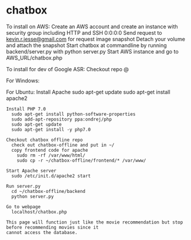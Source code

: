 # chatbox
To install on AWS:
  Create an AWS account and create an instance with security group including HTTP and SSH 0:0:0:0
  Send request to kevin.r.jesse@gmail.com for request image snapshot
  Detach your volume and attach the snapshot
  Start chatbox at commandline by running backend/server.py with python server.py
  Start AWS instance and go to AWS_URL/chatbox.php
  
To install for dev of Google ASR:
  Checkout repo @
  
  For Windows:
  
  For Ubuntu:
    Install Apache
      sudo apt-get update
      sudo apt-get install apache2
      
    Install PHP 7.0
      sudo apt-get install python-software-properties
      sudo add-apt-repository ppa:ondrej/php
      sudo apt-get update
      sudo apt-get install -y php7.0
      
    Checkout chatbox offline repo
      check out chatbox-offline and put in ~/
      copy frontend code for apache 
        sudo rm -rf /var/www/html/
        sudo cp -r ~/chatbox-offline/frontend/* /var/www/
      
    Start Apache server
      sudo /etc/init.d/apache2 start
    
    Run server.py
      cd ~/chatbox-offline/backend
      python server.py
      
    Go to webpage
      localhost/chatbox.php
      
    This page will function just like the movie recommendation but stop before recommending movies since it
    cannot access the database.
      

  
